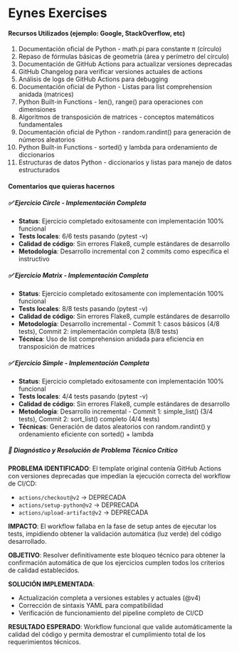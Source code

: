 # Eynes Exercises

#### Recursos Utilizados (ejemplo: Google, StackOverflow, etc)
1. Documentación oficial de Python - math.pi para constante π (círculo)
2. Repaso de fórmulas básicas de geometría (área y perímetro del círculo)
3. Documentación de GitHub Actions para actualizar versiones deprecadas
4. GitHub Changelog para verificar versiones actuales de actions
5. Análisis de logs de GitHub Actions para debugging
6. Documentación oficial de Python - Listas para list comprehension anidada (matrices)
7. Python Built-in Functions - len(), range() para operaciones con dimensiones
8. Algoritmos de transposición de matrices - conceptos matemáticos fundamentales
9. Documentación oficial de Python - random.randint() para generación de números aleatorios
10. Python Built-in Functions - sorted() y lambda para ordenamiento de diccionarios
11. Estructuras de datos Python - diccionarios y listas para manejo de datos estructurados

#### Comentarios que quieras hacernos

##### ✅ Ejercicio Circle - Implementación Completa
- **Status**: Ejercicio completado exitosamente con implementación 100% funcional
- **Tests locales**: 6/6 tests pasando (pytest -v)
- **Calidad de código**: Sin errores Flake8, cumple estándares de desarrollo
- **Metodología**: Desarrollo incremental con 2 commits como especifica el instructivo

##### ✅ Ejercicio Matrix - Implementación Completa
- **Status**: Ejercicio completado exitosamente con implementación 100% funcional
- **Tests locales**: 8/8 tests pasando (pytest -v)
- **Calidad de código**: Sin errores Flake8, cumple estándares de desarrollo
- **Metodología**: Desarrollo incremental - Commit 1: casos básicos (4/8 tests), Commit 2: implementación completa (8/8 tests)
- **Técnica**: Uso de list comprehension anidada para eficiencia en transposición de matrices

##### ✅ Ejercicio Simple - Implementación Completa
- **Status**: Ejercicio completado exitosamente con implementación 100% funcional
- **Tests locales**: 4/4 tests pasando (pytest -v)
- **Calidad de código**: Sin errores Flake8, cumple estándares de desarrollo
- **Metodología**: Desarrollo incremental - Commit 1: simple_list() (3/4 tests), Commit 2: sort_list() completo (4/4 tests)
- **Técnicas**: Generación de datos aleatorios con random.randint() y ordenamiento eficiente con sorted() + lambda

##### 🔧 Diagnóstico y Resolución de Problema Técnico Crítico

**PROBLEMA IDENTIFICADO**: El template original contenía GitHub Actions con versiones deprecadas que impedían la ejecución correcta del workflow de CI/CD:
- `actions/checkout@v2` → DEPRECADA
- `actions/setup-python@v2` → DEPRECADA  
- `actions/upload-artifact@v2` → DEPRECADA

**IMPACTO**: El workflow fallaba en la fase de setup antes de ejecutar los tests, impidiendo obtener la validación automática (luz verde) del código desarrollado.

**OBJETIVO**: Resolver definitivamente este bloqueo técnico para obtener la confirmación automática de que los ejercicios cumplen todos los criterios de calidad establecidos.

**SOLUCIÓN IMPLEMENTADA**: 
- Actualización completa a versiones estables y actuales (@v4)
- Corrección de sintaxis YAML para compatibilidad
- Verificación de funcionamiento del pipeline completo de CI/CD

**RESULTADO ESPERADO**: Workflow funcional que valide automáticamente la calidad del código y permita demostrar el cumplimiento total de los requerimientos técnicos.
